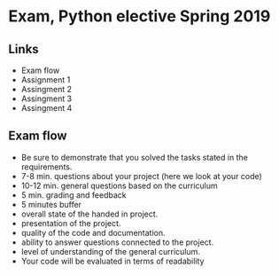 # Exam, Python elective Spring 2019
## Links
* Exam flow
* Assignment 1
* Assingment 2
* Assingment 3
* Assingment 4
## Exam flow
* Be sure to demonstrate that you solved the tasks stated in the requirements.
* 7-8 min. questions about your project (here we look at your code)
* 10-12 min. general questions based on the curriculum
* 5 min. grading and feedback
* 5 minutes buffer
* overall state of the handed in project.
* presentation of the project.
* quality of the code and documentation.
* ability to answer questions connected to the project.
* level of understanding of the general curriculum.
* Your code will be evaluated in terms of readability